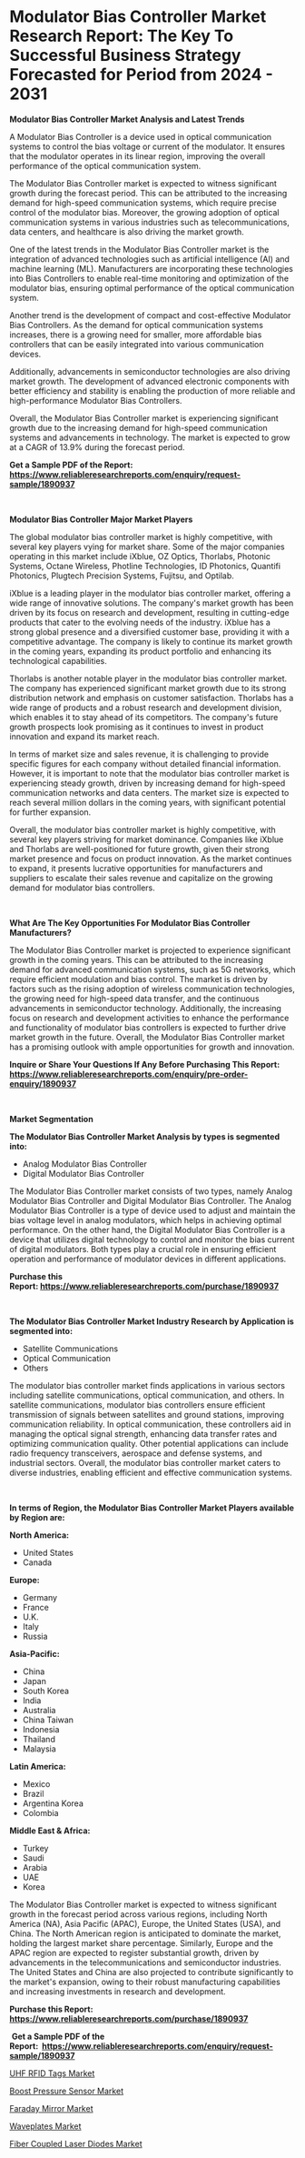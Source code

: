 <p><h1>Modulator Bias Controller Market Research Report: The Key To Successful Business Strategy Forecasted for Period from 2024 - 2031</h1></p><p><strong>Modulator Bias Controller Market Analysis and Latest Trends</strong></p>
<p><p>A Modulator Bias Controller is a device used in optical communication systems to control the bias voltage or current of the modulator. It ensures that the modulator operates in its linear region, improving the overall performance of the optical communication system.</p><p>The Modulator Bias Controller market is expected to witness significant growth during the forecast period. This can be attributed to the increasing demand for high-speed communication systems, which require precise control of the modulator bias. Moreover, the growing adoption of optical communication systems in various industries such as telecommunications, data centers, and healthcare is also driving the market growth.</p><p>One of the latest trends in the Modulator Bias Controller market is the integration of advanced technologies such as artificial intelligence (AI) and machine learning (ML). Manufacturers are incorporating these technologies into Bias Controllers to enable real-time monitoring and optimization of the modulator bias, ensuring optimal performance of the optical communication system.</p><p>Another trend is the development of compact and cost-effective Modulator Bias Controllers. As the demand for optical communication systems increases, there is a growing need for smaller, more affordable bias controllers that can be easily integrated into various communication devices.</p><p>Additionally, advancements in semiconductor technologies are also driving market growth. The development of advanced electronic components with better efficiency and stability is enabling the production of more reliable and high-performance Modulator Bias Controllers.</p><p>Overall, the Modulator Bias Controller market is experiencing significant growth due to the increasing demand for high-speed communication systems and advancements in technology. The market is expected to grow at a CAGR of 13.9% during the forecast period.</p></p>
<p><strong>Get a Sample PDF of the Report:&nbsp; <a href="https://www.reliableresearchreports.com/enquiry/request-sample/1890937">https://www.reliableresearchreports.com/enquiry/request-sample/1890937</a></strong></p>
<p>&nbsp;</p>
<p><strong>Modulator Bias Controller Major Market Players</strong></p>
<p><p>The global modulator bias controller market is highly competitive, with several key players vying for market share. Some of the major companies operating in this market include iXblue, OZ Optics, Thorlabs, Photonic Systems, Octane Wireless, Photline Technologies, ID Photonics, Quantifi Photonics, Plugtech Precision Systems, Fujitsu, and Optilab.</p><p>iXblue is a leading player in the modulator bias controller market, offering a wide range of innovative solutions. The company's market growth has been driven by its focus on research and development, resulting in cutting-edge products that cater to the evolving needs of the industry. iXblue has a strong global presence and a diversified customer base, providing it with a competitive advantage. The company is likely to continue its market growth in the coming years, expanding its product portfolio and enhancing its technological capabilities.</p><p>Thorlabs is another notable player in the modulator bias controller market. The company has experienced significant market growth due to its strong distribution network and emphasis on customer satisfaction. Thorlabs has a wide range of products and a robust research and development division, which enables it to stay ahead of its competitors. The company's future growth prospects look promising as it continues to invest in product innovation and expand its market reach.</p><p>In terms of market size and sales revenue, it is challenging to provide specific figures for each company without detailed financial information. However, it is important to note that the modulator bias controller market is experiencing steady growth, driven by increasing demand for high-speed communication networks and data centers. The market size is expected to reach several million dollars in the coming years, with significant potential for further expansion.</p><p>Overall, the modulator bias controller market is highly competitive, with several key players striving for market dominance. Companies like iXblue and Thorlabs are well-positioned for future growth, given their strong market presence and focus on product innovation. As the market continues to expand, it presents lucrative opportunities for manufacturers and suppliers to escalate their sales revenue and capitalize on the growing demand for modulator bias controllers.</p></p>
<p>&nbsp;</p>
<p><strong>What Are The Key Opportunities For Modulator Bias Controller Manufacturers?</strong></p>
<p><p>The Modulator Bias Controller market is projected to experience significant growth in the coming years. This can be attributed to the increasing demand for advanced communication systems, such as 5G networks, which require efficient modulation and bias control. The market is driven by factors such as the rising adoption of wireless communication technologies, the growing need for high-speed data transfer, and the continuous advancements in semiconductor technology. Additionally, the increasing focus on research and development activities to enhance the performance and functionality of modulator bias controllers is expected to further drive market growth in the future. Overall, the Modulator Bias Controller market has a promising outlook with ample opportunities for growth and innovation.</p></p>
<p><strong>Inquire or Share Your Questions If Any Before Purchasing This Report: <a href="https://www.reliableresearchreports.com/enquiry/pre-order-enquiry/1890937">https://www.reliableresearchreports.com/enquiry/pre-order-enquiry/1890937</a></strong></p>
<p>&nbsp;</p>
<p><strong>Market Segmentation</strong></p>
<p><strong>The Modulator Bias Controller Market Analysis by types is segmented into:</strong></p>
<p><ul><li>Analog Modulator Bias Controller</li><li>Digital Modulator Bias Controller</li></ul></p>
<p><p>The Modulator Bias Controller market consists of two types, namely Analog Modulator Bias Controller and Digital Modulator Bias Controller. The Analog Modulator Bias Controller is a type of device used to adjust and maintain the bias voltage level in analog modulators, which helps in achieving optimal performance. On the other hand, the Digital Modulator Bias Controller is a device that utilizes digital technology to control and monitor the bias current of digital modulators. Both types play a crucial role in ensuring efficient operation and performance of modulator devices in different applications.</p></p>
<p><strong>Purchase this Report:&nbsp;<a href="https://www.reliableresearchreports.com/purchase/1890937">https://www.reliableresearchreports.com/purchase/1890937</a></strong></p>
<p>&nbsp;</p>
<p><strong>The Modulator Bias Controller Market Industry Research by Application is segmented into:</strong></p>
<p><ul><li>Satellite Communications</li><li>Optical Communication</li><li>Others</li></ul></p>
<p><p>The modulator bias controller market finds applications in various sectors including satellite communications, optical communication, and others. In satellite communications, modulator bias controllers ensure efficient transmission of signals between satellites and ground stations, improving communication reliability. In optical communication, these controllers aid in managing the optical signal strength, enhancing data transfer rates and optimizing communication quality. Other potential applications can include radio frequency transceivers, aerospace and defense systems, and industrial sectors. Overall, the modulator bias controller market caters to diverse industries, enabling efficient and effective communication systems.</p></p>
<p>&nbsp;</p>
<p><strong>In terms of Region, the Modulator Bias Controller Market Players available by Region are:</strong></p>
<p>
    <p> <strong> North America: </strong>
        <ul>
            <li>United States</li>
            <li>Canada</li>
        </ul>
        </p> 
    <p> <strong> Europe: </strong>
        <ul>
            <li>Germany</li>
            <li>France</li>
            <li>U.K.</li>
            <li>Italy</li>
            <li>Russia</li>
        </ul>
        </p> 
    <p> <strong> Asia-Pacific: </strong>
        <ul>
            <li>China</li>
            <li>Japan</li>
            <li>South Korea</li>
            <li>India</li>
            <li>Australia</li>
            <li>China Taiwan</li>
            <li>Indonesia</li>
            <li>Thailand</li>
            <li>Malaysia</li>
        </ul>
        </p> 
    <p> <strong> Latin America: </strong>
        <ul>
            <li>Mexico</li>
            <li>Brazil</li>
            <li>Argentina Korea</li>
            <li>Colombia</li>
        </ul>
        </p> 
    <p> <strong> Middle East & Africa: </strong>
        <ul>
            <li>Turkey</li>
            <li>Saudi</li>
            <li>Arabia</li>
            <li>UAE</li>
            <li>Korea</li>
        </ul>
    </p>
    </p>
<p><p>The Modulator Bias Controller market is expected to witness significant growth in the forecast period across various regions, including North America (NA), Asia Pacific (APAC), Europe, the United States (USA), and China. The North American region is anticipated to dominate the market, holding the largest market share percentage. Similarly, Europe and the APAC region are expected to register substantial growth, driven by advancements in the telecommunications and semiconductor industries. The United States and China are also projected to contribute significantly to the market's expansion, owing to their robust manufacturing capabilities and increasing investments in research and development.</p></p>
<p><strong>Purchase this Report: <a href="https://www.reliableresearchreports.com/purchase/1890937">https://www.reliableresearchreports.com/purchase/1890937</a></strong></p>
<p>&nbsp;<strong>Get a Sample PDF of the Report:&nbsp;&nbsp;<a href="https://www.reliableresearchreports.com/enquiry/request-sample/1890937">https://www.reliableresearchreports.com/enquiry/request-sample/1890937</a></strong></p>
<p><strong></strong></p>
<p><p><a href="https://github.com/sndrkn/Market-Research-Report-List-2/blob/main/uhf-rfid-tags-market.md">UHF RFID Tags Market</a></p><p><a href="https://github.com/prosalinda88/Market-Research-Report-List-2/blob/main/boost-pressure-sensor-market.md">Boost Pressure Sensor Market</a></p><p><a href="https://github.com/dziulagalemab/Market-Research-Report-List-2/blob/main/faraday-mirror-market.md">Faraday Mirror Market</a></p><p><a href="https://github.com/jonneygiverf/Market-Research-Report-List-2/blob/main/waveplates-market.md">Waveplates Market</a></p><p><a href="https://github.com/amae102299/Market-Research-Report-List-2/blob/main/fiber-coupled-laser-diodes-market.md">Fiber Coupled Laser Diodes Market</a></p></p>
